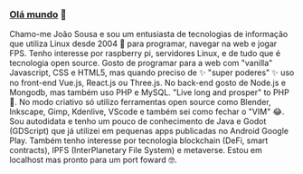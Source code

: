 ### [Olá mundo](https://joaosousa1.github.io/) 👋

Chamo-me João Sousa e sou um entusiasta de tecnologias de informação que utiliza Linux desde 2004 🐧 para programar, navegar na web e jogar FPS. Tenho interesse por raspberry pi, servidores Linux, e de tudo que é tecnologia open source. Gosto de programar para a web com "vanilla" Javascript, CSS e HTML5, mas quando preciso de ✨ "super poderes" ✨ uso no front-end Vue.js, React.js ou Three.js. No back-end gosto de Node.js e Mongodb, mas também uso PHP e MySQL. "Live long and prosper" to PHP 🖖.
No modo criativo só utilizo ferramentas open source como Blender, Inkscape, Gimp, Kdenlive, VScode e também sei como fechar o "VIM" 😂. Sou autodidata e tenho um pouco de conhecimento de Java e Godot (GDScript) que já utilizei em pequenas apps publicadas no Android Google Play. Também tenho interesse por tecnologia blockchain (DeFi, smart contracts), IPFS (InterPlanetary File System) e metaverse.
Estou em localhost mas pronto para um port foward 🤓.

<!--
I’m currently in localhost but ready for port foward 🤓.

My name is João Sousa and I am an TI enthusiast who has been using Linux since 2004 🐧 to program, surf the web and play FPS. I am interested in raspberry pi, Linux servers, and all that is open source technology. I like to program for the web with "vanilla" Javascript, CSS and HTML5, but when I need ✨ "super powers" ✨  in the front-end i use Vue.js, React.js or Three.js. In the back-end i like to use Node.js and Mongodb, but also use PHP and MySQL. "Live long and prosper" to PHP 🖖. In creative mode I only use open source tools like Blender, Inkscape, Gimp, Kdenlive, VScode and also know how to close the "VIM" 😂. I am self-taught and have a little knowledge of Java and Godot (GDScript) that I have used in small apps published on Android Google Play. I am also interested in blockchain technology (DeFi, smart contracts), IPFS (InterPlanetary File System) and metaverse.


**joaosousa1/joaosousa1** is a ✨ _special_ ✨ repository because its `README.md` (this file) appears on your GitHub profile.

Here are some ideas to get you started:

- 🔭 I’m currently working on ...
- 🌱 I’m currently learning ...
- 👯 I’m looking to collaborate on ...
- 🤔 I’m looking for help with ...
- 💬 Ask me about ...
- 📫 How to reach me: ...
- 😄 Pronouns: ...
- ⚡ Fun fact: ...
-->
